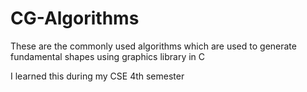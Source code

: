 # CG-Algorithms
These are the commonly used algorithms which are used to generate fundamental shapes using graphics library in C

I learned this during my CSE 4th semester
